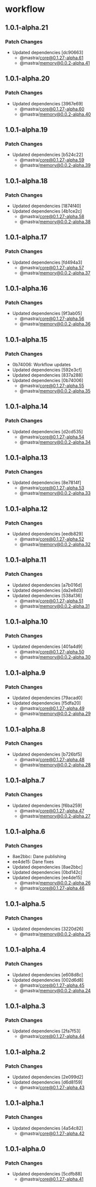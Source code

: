 # workflow

## 1.0.1-alpha.21

### Patch Changes

- Updated dependencies [dc90663]
  - @mastra/core@0.1.27-alpha.61
  - @mastra/memory@0.0.2-alpha.41

## 1.0.1-alpha.20

### Patch Changes

- Updated dependencies [3967e69]
  - @mastra/core@0.1.27-alpha.60
  - @mastra/memory@0.0.2-alpha.40

## 1.0.1-alpha.19

### Patch Changes

- Updated dependencies [b524c22]
  - @mastra/core@0.1.27-alpha.59
  - @mastra/memory@0.0.2-alpha.39

## 1.0.1-alpha.18

### Patch Changes

- Updated dependencies [1874f40]
- Updated dependencies [4b1ce2c]
  - @mastra/core@0.1.27-alpha.58
  - @mastra/memory@0.0.2-alpha.38

## 1.0.1-alpha.17

### Patch Changes

- Updated dependencies [fd494a3]
  - @mastra/core@0.1.27-alpha.57
  - @mastra/memory@0.0.2-alpha.37

## 1.0.1-alpha.16

### Patch Changes

- Updated dependencies [9f3ab05]
  - @mastra/core@0.1.27-alpha.56
  - @mastra/memory@0.0.2-alpha.36

## 1.0.1-alpha.15

### Patch Changes

- 0b74006: Workflow updates
- Updated dependencies [592e3cf]
- Updated dependencies [837a288]
- Updated dependencies [0b74006]
  - @mastra/core@0.1.27-alpha.55
  - @mastra/memory@0.0.2-alpha.35

## 1.0.1-alpha.14

### Patch Changes

- Updated dependencies [d2cd535]
  - @mastra/core@0.1.27-alpha.54
  - @mastra/memory@0.0.2-alpha.34

## 1.0.1-alpha.13

### Patch Changes

- Updated dependencies [8e7814f]
  - @mastra/core@0.1.27-alpha.53
  - @mastra/memory@0.0.2-alpha.33

## 1.0.1-alpha.12

### Patch Changes

- Updated dependencies [eedb829]
  - @mastra/core@0.1.27-alpha.52
  - @mastra/memory@0.0.2-alpha.32

## 1.0.1-alpha.11

### Patch Changes

- Updated dependencies [a7b016d]
- Updated dependencies [da2e8d3]
- Updated dependencies [538a136]
  - @mastra/core@0.1.27-alpha.51
  - @mastra/memory@0.0.2-alpha.31

## 1.0.1-alpha.10

### Patch Changes

- Updated dependencies [401a4d9]
  - @mastra/core@0.1.27-alpha.50
  - @mastra/memory@0.0.2-alpha.30

## 1.0.1-alpha.9

### Patch Changes

- Updated dependencies [79acad0]
- Updated dependencies [f5dfa20]
  - @mastra/core@0.1.27-alpha.49
  - @mastra/memory@0.0.2-alpha.29

## 1.0.1-alpha.8

### Patch Changes

- Updated dependencies [b726bf5]
  - @mastra/core@0.1.27-alpha.48
  - @mastra/memory@0.0.2-alpha.28

## 1.0.1-alpha.7

### Patch Changes

- Updated dependencies [f6ba259]
  - @mastra/core@0.1.27-alpha.47
  - @mastra/memory@0.0.2-alpha.27

## 1.0.1-alpha.6

### Patch Changes

- 8ae2bbc: Dane publishing
- ee4de15: Dane fixes
- Updated dependencies [8ae2bbc]
- Updated dependencies [0bd142c]
- Updated dependencies [ee4de15]
  - @mastra/memory@0.0.2-alpha.26
  - @mastra/core@0.1.27-alpha.46

## 1.0.1-alpha.5

### Patch Changes

- Updated dependencies [3220d26]
  - @mastra/memory@0.0.2-alpha.25

## 1.0.1-alpha.4

### Patch Changes

- Updated dependencies [e608d8c]
- Updated dependencies [002d6d8]
  - @mastra/core@0.1.27-alpha.45
  - @mastra/memory@0.0.2-alpha.24

## 1.0.1-alpha.3

### Patch Changes

- Updated dependencies [2fa7f53]
  - @mastra/core@0.1.27-alpha.44

## 1.0.1-alpha.2

### Patch Changes

- Updated dependencies [2e099d2]
- Updated dependencies [d6d8159]
  - @mastra/core@0.1.27-alpha.43

## 1.0.1-alpha.1

### Patch Changes

- Updated dependencies [4a54c82]
  - @mastra/core@0.1.27-alpha.42

## 1.0.1-alpha.0

### Patch Changes

- Updated dependencies [5cdfb88]
  - @mastra/core@0.1.27-alpha.41
